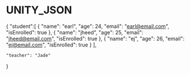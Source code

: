 # UNITY_JSON

{
  "student":[
      {
        "name": "earl",
        "age": 24,
        "email": "earl@email.com",
        "isEnrolled": true
      },
      {
        "name": "jheed",
        "age": 25,
        "email": "jheed@email.com",
        "isEnrolled": true
      },
      {
        "name": "ej",
        "age": 26,
        "email": "ej@email.com",
        "isEnrolled": true
      }
    ],
    
    "teacher": "Jade"
}
